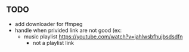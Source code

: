 ## TODO

- add downloader for ffmpeg
- handle when privided link are not good (ex:
  - music playlist https://youtube.com/watch?v=jahlwsbfhujbsdsdfn
    - not a playlist link

